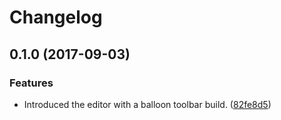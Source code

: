 Changelog
=========

## 0.1.0 (2017-09-03)

### Features

* Introduced the editor with a balloon toolbar build. ([82fe8d5](https://github.com/ckeditor/ckeditor5-build-balloon-toolbar/commit/82fe8d5))
